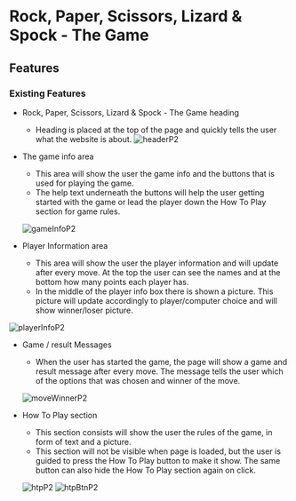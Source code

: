 # Rock, Paper, Scissors, Lizard & Spock - The Game

## Features

### Existing Features

- Rock, Paper, Scissors, Lizard & Spock - The Game heading
  - Heading is placed at the top of the page and quickly tells the user what the website is about. 
  ![headerP2](https://user-images.githubusercontent.com/43667190/153362323-a05b8f2f-f97e-4f03-8b91-cba433fb357f.PNG)

- The game info area
  - This area will show the user the game info and the buttons that is used for playing the game. 
  - The help text underneath the buttons will help the user getting started with the game or lead the player down the How To Play section for game rules.
  
  ![gameInfoP2](https://user-images.githubusercontent.com/43667190/153363216-9c780715-677a-47b8-8e98-6acf5d7413b3.PNG)

- Player Information area
  - This area will show the user the player information and will update after every move. At the top the user can see the names and at the bottom how many points each player has.
  - In the middle of the player info box there is shown a picture. This picture will update accordingly to player/computer choice and will show winner/loser picture. 

![playerInfoP2](https://user-images.githubusercontent.com/43667190/153364462-5169a7c0-395a-4409-958a-e4131dfdf2f7.PNG)

- Game / result Messages
  - When the user has started the game, the page will show a game and result message after every move. The message tells the user which of the options that was chosen and winner of the move.
  
  ![moveWinnerP2](https://user-images.githubusercontent.com/43667190/153365227-c1aa5b39-e9a9-4b5a-b52c-a89ec49cbb24.PNG)

- How To Play section
  - This section consists will show the user the rules of the game, in form of text and a picture. 
  - This section will not be visible when page is loaded, but the user is guided to press the How To Play button to make it show. The same button can also hide the How To Play section again on click. 
  
  ![htpP2](https://user-images.githubusercontent.com/43667190/153365951-e71a4d11-a3f0-4dcb-a397-3234a640d905.PNG) ![htpBtnP2](https://user-images.githubusercontent.com/43667190/153365970-00b0cc20-e90d-4e64-8bdb-a69db5aa8574.PNG)




